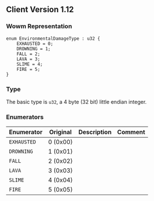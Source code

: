 ## Client Version 1.12

### Wowm Representation
```rust,ignore
enum EnvironmentalDamageType : u32 {
    EXHAUSTED = 0;    
    DROWNING = 1;    
    FALL = 2;    
    LAVA = 3;    
    SLIME = 4;    
    FIRE = 5;    
}
```
### Type
The basic type is `u32`, a 4 byte (32 bit) little endian integer.
### Enumerators
| Enumerator | Original  | Description | Comment |
| --------- | -------- | ----------- | ------- |
| `EXHAUSTED` | 0 (0x00) |  |  |
| `DROWNING` | 1 (0x01) |  |  |
| `FALL` | 2 (0x02) |  |  |
| `LAVA` | 3 (0x03) |  |  |
| `SLIME` | 4 (0x04) |  |  |
| `FIRE` | 5 (0x05) |  |  |
